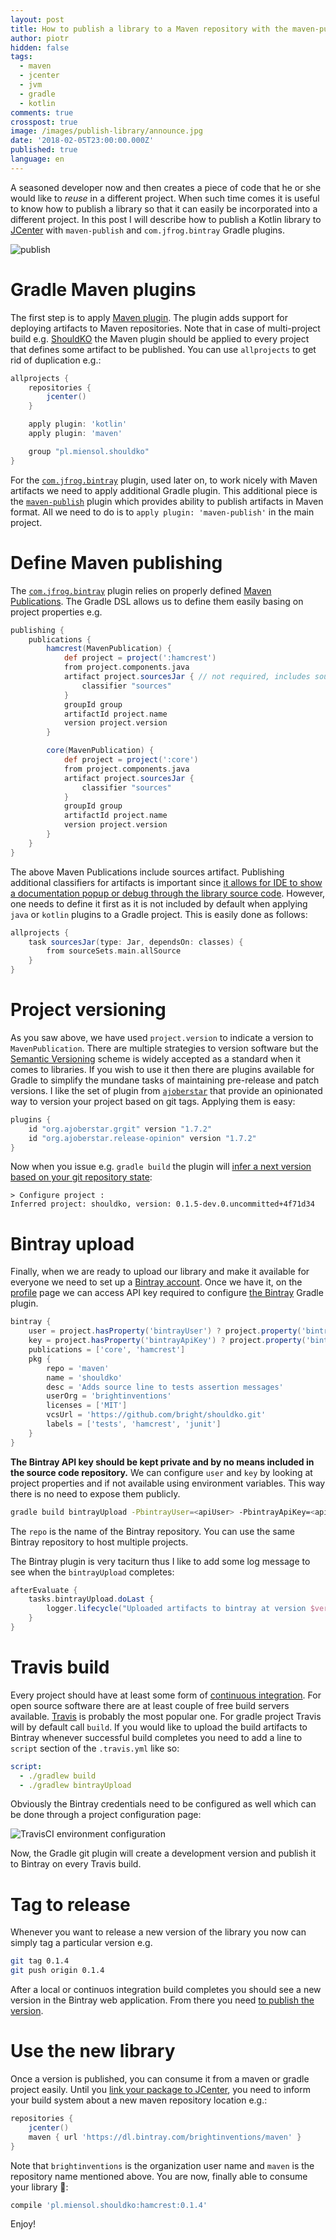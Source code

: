 ```yaml
---
layout: post
title: How to publish a library to a Maven repository with the maven-publish plugin
author: piotr
hidden: false
tags:
  - maven
  - jcenter
  - jvm
  - gradle
  - kotlin
comments: true
crosspost: true
image: /images/publish-library/announce.jpg
date: '2018-02-05T23:00:00.000Z'
published: true
language: en
---
```


A seasoned developer now and then creates a piece of code that he or she would like to _reuse_ in a different project. When such time comes it is useful to know how to publish a library so that it can easily be incorporated into a different project. In this post I will describe how to publish a Kotlin library to [JCenter](https://bintray.com/bintray/jcenter) with `maven-publish` and `com.jfrog.bintray` Gradle plugins.

![publish](/images/publish-library/announce.jpg)

# Gradle Maven plugins

The first step is to apply [Maven plugin](https://docs.gradle.org/current/userguide/maven_plugin.html). The plugin adds support for deploying artifacts to Maven repositories. Note that in case of multi-project build e.g. [ShouldKO](https://github.com/bright/shouldko) the Maven plugin should be applied to every project that defines some artifact to be published. You can use `allprojects` to get rid of duplication e.g.:

```groovy
allprojects {
    repositories {
        jcenter()
    }

    apply plugin: 'kotlin'
    apply plugin: 'maven'

    group "pl.miensol.shouldko"
}
```

For the [`com.jfrog.bintray`](https://github.com/bintray/gradle-bintray-plugin) plugin, used later on, to work nicely with Maven artifacts we need to apply additional Gradle plugin. This additional piece is the [`maven-publish`](https://docs.gradle.org/current/userguide/publishing_maven.html) plugin which provides ability to publish artifacts in Maven format. All we need to do is to `apply plugin: 'maven-publish'` in the main project.

# Define Maven publishing

The [`com.jfrog.bintray`](https://github.com/bintray/gradle-bintray-plugin#step-7-define-artifacts-to-be-uploaded-to-bintray) plugin relies on properly defined [Maven Publications](https://docs.gradle.org/current/userguide/publishing_maven.html). The Gradle DSL allows us to define them easily basing on project properties e.g.

```groovy
publishing {
    publications {
        hamcrest(MavenPublication) {
            def project = project(':hamcrest')
            from project.components.java
            artifact project.sourcesJar { // not required, includes sourcesJar with correct classifer
                classifier "sources"
            }
            groupId group
            artifactId project.name
            version project.version
        }

        core(MavenPublication) {
            def project = project(':core')
            from project.components.java
            artifact project.sourcesJar {
                classifier "sources"
            }
            groupId group
            artifactId project.name
            version project.version
        }
    }
}
```

The above Maven Publications include sources artifact. Publishing additional classifiers for artifacts is important since [it allows for IDE to show a documentation popup or debug through the library source code](https://stackoverflow.com/a/20909695/155213).  However, one needs to define it first as it is not included by default when applying `java` or `kotlin` plugins to a Gradle project. This is easily done as follows:

```groovy
allprojects {
    task sourcesJar(type: Jar, dependsOn: classes) {
        from sourceSets.main.allSource
    }
}
```

# Project versioning

As you saw above, we have used `project.version` to indicate a version to `MavenPublication`. There are multiple strategies to version software but the [Semantic Versioning](https://semver.org/) scheme is widely accepted as a standard when it comes to libraries. If you wish to use it then there are plugins available for Gradle to simplify the mundane tasks of maintaining pre-release and patch versions. I like the set of plugin from [`ajoberstar`](https://github.com/ajoberstar/gradle-git/wiki) that provide an opinionated way to version your project based on git tags. Applying them is easy:


```groovy
plugins {
    id "org.ajoberstar.grgit" version "1.7.2"
    id "org.ajoberstar.release-opinion" version "1.7.2"
}
```

Now when you issue e.g. `gradle build` the plugin will [infer a next version based on your git repository state](https://github.com/ajoberstar/gradle-git/wiki/Release%20Plugins#how-do-i-use-the-opinion-plugin):

```text
> Configure project : 
Inferred project: shouldko, version: 0.1.5-dev.0.uncommitted+4f71d34
```

# Bintray upload

Finally, when we are ready to upload our library and make it available for everyone we need to set up a [Bintray account](https://bintray.com/signup/oss). Once we have it, on the [profile](https://bintray.com/profile/edit) page we can access API key required to configure [the Bintray](https://github.com/bintray/gradle-bintray-plugin) Gradle plugin.

```groovy
bintray {
    user = project.hasProperty('bintrayUser') ? project.property('bintrayUser') : System.getenv('BINTRAY_USER')
    key = project.hasProperty('bintrayApiKey') ? project.property('bintrayApiKey') : System.getenv('BINTRAY_API_KEY')
    publications = ['core', 'hamcrest']
    pkg {
        repo = 'maven'
        name = 'shouldko'
        desc = 'Adds source line to tests assertion messages'
        userOrg = 'brightinventions'
        licenses = ['MIT']
        vcsUrl = 'https://github.com/bright/shouldko.git'
        labels = ['tests', 'hamcrest', 'junit']
    }
}
```

**The Bintray API key should be kept private and by no means included in the source code repository.**
We can configure `user` and `key` by looking at project properties and if not available using environment variables. This way there is no need to expose them publicly. 

```bash
gradle build bintrayUpload -PbintrayUser=<apiUser> -PbintrayApiKey=<apikKey>
```

The `repo` is the name of the Bintray repository. You can use the same Bintray repository to host multiple projects.

The Bintray plugin is very taciturn thus I like to add some log message to see when the `bintrayUpload` completes:

```groovy
afterEvaluate {
    tasks.bintrayUpload.doLast {
        logger.lifecycle("Uploaded artifacts to bintray at version $version")
    }
}
```

# Travis build

Every project should have at least some form of [continuous integration](https://en.wikipedia.org/wiki/Continuous_integration). For open source software there are at least couple of free build servers available. [Travis](https://travis-ci.org) is probably the most popular one. For gradle project Travis will by default call `build`. If you would like to upload the build artifacts to Bintray whenever successful build completes you need to add a line to `script` section of the `.travis.yml` like so:

```yaml
script:
  - ./gradlew build
  - ./gradlew bintrayUpload
```

Obviously the Bintray credentials need to be configured as well which can be done through a project configuration page:

![TravisCI environment configuration](/images/publish-library/travis-configure.png)

Now, the Gradle git plugin will create a development version and publish it to Bintray on every Travis build.

# Tag to release

Whenever you want to release a new version of the library you now can simply tag a particular version e.g.

```bash
git tag 0.1.4
git push origin 0.1.4
```

After a local or continuos integration build completes you should see a new version in the Bintray web application. From there you need [to publish the version](https://bintray.com/docs/usermanual/starting/starting_tutorial2uploading.html).

# Use the new library

Once a version is published, you can consume it from a maven or gradle project easily. Until you [link your package to JCenter](https://bintray.com/bintray/jcenter), you need to inform your build system about a new maven repository location e.g.:

```groovy
repositories {
    jcenter()
    maven { url 'https://dl.bintray.com/brightinventions/maven' }
}
```

Note that `brightinventions` is the organization user name and `maven` is the repository name mentioned above. You are now, finally able to consume your library 🎉:

```groovy
compile 'pl.miensol.shouldko:hamcrest:0.1.4'
```

Enjoy!
